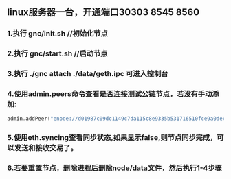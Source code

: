 ## linux服务器一台，开通端口30303 8545 8560
### 1.执行 gnc/init.sh //初始化节点
### 2.执行 gnc/start.sh //启动节点
### 3.执行 ./gnc attach ./data/geth.ipc 可进入控制台
### 4.使用admin.peers命令查看是否连接测试公链节点，若没有手动添加:
```go
admin.addPeer("enode://d01987c09dc1149c7da115c8e9335b531716510fce9a0dec74d226a8a6d582cbbf8e455400e5c446359bee7e92341a0a62f69004474b20e9fcac302bed478c32@47.75.203.235:30303")
```
### 5.使用eth.syncing查看同步状态,如果显示false,则节点同步完成，可以发送和接收交易了。

### 6.若要重置节点，删除进程后删除node/data文件，然后执行1-4步骤

